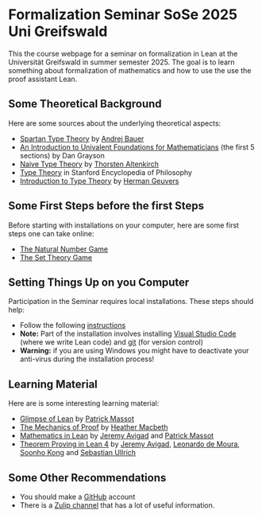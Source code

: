 # Formalization Seminar SoSe 2025 Uni Greifswald

This the course webpage for a seminar on formalization in Lean at the Universität Greifswald in summer semester 2025. The goal is to learn something about formalization of mathematics and how to use the use the proof assistant Lean.

## Some Theoretical Background

Here are some sources about the underlying theoretical aspects:

 - [Spartan Type Theory](https://math.andrej.com/wp-content/uploads/2017/12/Spartan-Type-Theory.pdf) by [Andrej Bauer](https://www.andrej.com/)
 - [An Introduction to Univalent Foundations for Mathematicians](https://www.ams.org/journals/bull/2018-55-04/S0273-0979-2018-01616-9/S0273-0979-2018-01616-9.pdf) (the first 5 sections) by Dan Grayson
 - [Naive Type Theory](https://people.cs.nott.ac.uk/psztxa/publ/fomus19.pdf) by [Thorsten Altenkirch](https://people.cs.nott.ac.uk/psztxa/)
 - [Type Theory](https://plato.stanford.edu/entries/type-theory/) in Stanford Encyclopedia of Philosophy
 - [Introduction to Type Theory](https://www.cs.ru.nl/~herman/PUBS/IntroTT-improved.pdf) by [Herman Geuvers](https://www.cs.ru.nl/~herman/)

## Some First Steps before the first Steps

Before starting with installations on your computer, here are some first steps one can take online:

- [The Natural Number Game](https://adam.math.hhu.de/#/g/leanprover-community/nng4)
- [The Set Theory Game](https://adam.math.hhu.de/#/g/djvelleman/stg4)

## Setting Things Up on you Computer

Participation in the Seminar requires local installations. These steps should help:

- Follow the following [instructions](https://leanprover-community.github.io/get_started.html) 
- **Note:** Part of the installation involves installing [Visual Studio Code](https://code.visualstudio.com/) (where we write Lean code) and [git](https://git-scm.com/) (for version control)
- **Warning:** if you are using Windows you might have to deactivate your anti-virus during the installation process!

<!-- ## Setting Things Up Online  -->

<!-- If there are any challenges with the local installation, here are some (ideally temporary) online solutions: -->

## Learning Material

Here are is some interesting learning material:
- [Glimpse of Lean](https://github.com/PatrickMassot/GlimpseOfLean) by [Patrick Massot](https://github.com/PatrickMassot)
- [The Mechanics of Proof](https://hrmacbeth.github.io/math2001/) by [Heather Macbeth](https://hrmacbeth.github.io/)
- [Mathematics in Lean](https://leanprover-community.github.io/mathematics_in_lean/) by [Jeremy Avigad](https://github.com/avigad) and [Patrick Massot](https://github.com/PatrickMassot) 
- [Theorem Proving in Lean 4](https://lean-lang.org/theorem_proving_in_lean4/) by [Jeremy Avigad](https://github.com/avigad), [Leonardo de Moura](https://leodemoura.github.io/), [Soonho Kong](https://github.com/soonhokong) and [Sebastian Ullrich](https://github.com/kha)

## Some Other Recommendations

- You should make a [GitHub](https://github.com/) account
- There is a [Zulip channel](https://leanprover.zulipchat.com/) that has a lot of useful information.
